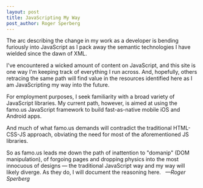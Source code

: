 ```yaml
---
layout: post
title: JavaScripting My Way
post_author: Roger Sperberg
---
```

The arc describing the change in my work as a developer is bending furiously into JavaScript as I pack away the semantic technologies I have wielded since the dawn of XML.

I've encountered a wicked amount of content on JavaScript, and this site is one way I'm keeping track of everything I run across. And, hopefully, others retracing the same path will find value in the resources identified here as I am JavaScripting my way into the future.

For employment purposes, I seek familiarity with a broad variety of JavaScript libraries. My current path, however, is aimed at using the famo.us JavaScript framework to build fast-as-native mobile iOS and Android apps.

And much of what famo.us demands will contradict the traditional HTML-CSS-JS approach, obviating the need for most of the aforementioned JS libraries.

So as famo.us leads me down the path of inattention to "domanip" (DOM manipulation), of forgoing pages and dropping physics into the most innocuous of designs  — the traditional JavaScript way and my way will likely diverge. As they do, I will document the reasoning here. &nbsp; *—Roger Sperberg*
